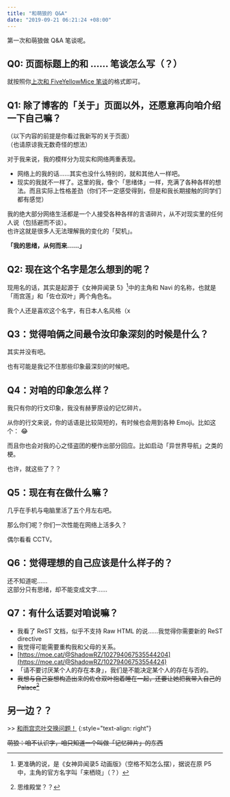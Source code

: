 ```yaml
---
title: "和萌狼的 Q&A"
date: "2019-09-21 06:21:24 +08:00"
---
```


第一次和萌狼做 Q&A 笔谈呢。

## Q0: 页面标题上的和 …… 笔谈怎么写（？）

就按照你[上次和 FiveYellowMice 笔谈](https://blog.yoitsu.moe/life/question_exchange_fiveyellowmice.html)的格式即可。

## Q1: 除了博客的「关于」页面以外，还愿意再向咱介绍一下自己嘛？

（以下内容的前提是你看过我新写的关于页面）  
（也请原谅我无数奇怪的想法）

对于我来说，我的模样分为现实和网络两重表现。

* 网络上的我的话……其实也没什么特别的，就和其他人一样吧。
* 现实的我就不一样了。这里的我，像个「思绪体」一样，充满了各种各样的想法。而且实际上性格差劲（你们不一定感受得到，但是和我长期接触的同学们都有感觉）

我的绝大部分网络生活都是一个人接受各种各样的言语碎片，从不对现实里的任何人说（包括避而不谈）。  
也许这就是很多人无法理解我的变化的「契机」。

**「我的思绪，从何而来……」**

## Q2: 现在这个名字是怎么想到的呢？

现用名的话，其实是起源于《女神异闻录 5》[^1]中的主角和 Navi 的名称，也就是「雨宫莲」和「佐仓双叶」两个角色名。

我个人还是喜欢这个名字，有日本人名风格（x

[^1]: 更准确的说，是《女神异闻录5 动画版》（空格不知怎么摆），据说在原 P5 中，主角的官方名字叫「来栖晓」（？）

## Q3：觉得咱俩之间最令汝印象深刻的时候是什么？

其实并没有吧。

也有可能是我记不住那些印象最深刻的时候吧。

## Q4：对咱的印象怎么样？

我只有你的行文印象，我没有赫萝原设的记忆碎片。

从你的行文来说，你的话语是比较简短的，有时候也会用到各种 Emoji。比如这个： :joy:

而且你也会对我的心之怪盗团的梗作出部分回应。比如启动「异世界导航」之类的梗。

也许，就这些了？？

## Q5：现在有在做什么嘛？

几乎在手机与电脑里活了五个月左右吧。

那么你们呢？你们一次性能在网络上活多久？

偶尔看看 CCTV。

## Q6：觉得理想的自己应该是什么样子的？

还不知道呢……  
这部分只有思绪，却不能变成文字……

## Q7：有什么话要对咱说嘛？

* 我看了 ReST 文档，似乎不支持 Raw HTML 的说……我觉得你需要新的 ReST directive
* 我觉得可能需要重构我和父母的关系。
* [https://moe.cat/@ShadowRZ/102794067535544204](https://moe.cat/@ShadowRZ/10279406753554424)
* 「请不要讨厌某个人的存在本身」，我们是不能决定某个人的存在与否的。
* ~~我想与自己妄想构造出来的佐仓双叶抱着睡在一起，还要让她把我带入自己的 Palace[^2]~~

[^2]: 思维殿堂？？

## 另一边？？

\>\> [和雨宫恋叶交换问题！](https://blog.yoitsu.moe/life/question_exchange_shadowrz.html)
{:style="text-align: right"}

~~萌狼：咱不认识字，咱只知道一个叫做「记忆碎片」的东西~~
